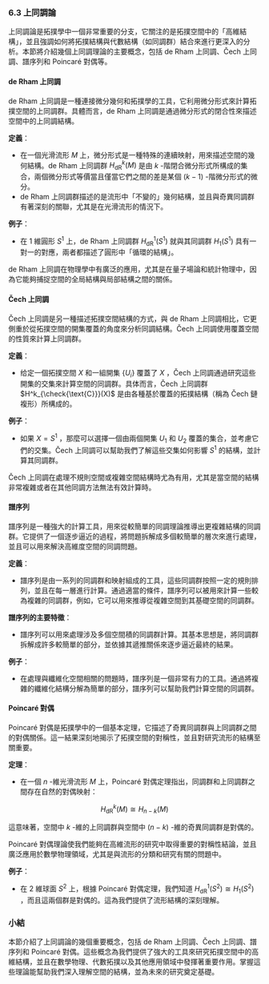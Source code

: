 ### 6.3 上同調論

上同調論是拓撲學中一個非常重要的分支，它關注的是拓撲空間中的「高維結構」，並且強調如何將拓撲結構與代數結構（如同調群）結合來進行更深入的分析。本節將介紹幾個上同調理論的主要概念，包括 de Rham 上同調、Čech 上同調、譜序列和 Poincaré 對偶等。

#### de Rham 上同調

de Rham 上同調是一種連接微分幾何和拓撲學的工具，它利用微分形式來計算拓撲空間的上同調群。具體而言，de Rham 上同調是通過微分形式的閉合性來描述空間中的上同調結構。

**定義**：
- 在一個光滑流形  $`M`$  上，微分形式是一種特殊的連續映射，用來描述空間的幾何結構。de Rham 上同調群  $`H^k_{\text{dR}}(M)`$  是由  $`k`$ -階閉合微分形式所構成的集合，兩個微分形式等價當且僅當它們之間的差是某個  $`(k-1)`$ -階微分形式的微分。
- de Rham 上同調群描述的是流形中「不變的」幾何結構，並且與奇異同調群有著深刻的關聯，尤其是在光滑流形的情況下。

**例子**：
- 在 1 維圓形  $`S^1`$  上，de Rham 上同調群  $`H^1_{\text{dR}}(S^1)`$  就與其同調群  $`H_1(S^1)`$  具有一對一的對應，兩者都描述了圓形中「循環的結構」。

de Rham 上同調在物理學中有廣泛的應用，尤其是在量子場論和統計物理中，因為它能夠捕捉空間的全局結構與局部結構之間的關係。

#### Čech 上同調

Čech 上同調是另一種描述拓撲空間結構的方式，與 de Rham 上同調相比，它更側重於從拓撲空間的開集覆蓋的角度來分析同調結構。Čech 上同調使用覆蓋空間的性質來計算上同調群。

**定義**：
- 给定一個拓撲空間  $`X`$  和一組開集  $`\{ U_i \}`$  覆蓋了  $`X`$ ，Čech 上同調通過研究這些開集的交集來計算空間的同調群。具体而言，Čech 上同調群  $`H^k_{\check{\text{C}}}(X)`$  是由各種基於覆蓋的拓撲結構（稱為 Čech 鏈複形）所構成的。

**例子**：
- 如果  $`X = S^1`$ ，那麼可以選擇一個由兩個開集  $`U_1`$  和  $`U_2`$  覆蓋的集合，並考慮它們的交集。Čech 上同調可以幫助我們了解這些交集如何影響  $`S^1`$  的結構，並計算其同調群。

Čech 上同調在處理不規則空間或複雜空間結構時尤為有用，尤其是當空間的結構非常複雜或者在其他同調方法無法有效計算時。

#### 譜序列

譜序列是一種強大的計算工具，用來從較簡單的同調理論推導出更複雜結構的同調群。它提供了一個逐步逼近的過程，將問題拆解成多個較簡單的層次來進行處理，並且可以用來解決高維度空間的同調問題。

**定義**：
- 譜序列是由一系列的同調群和映射組成的工具，這些同調群按照一定的規則排列，並且在每一層進行計算。通過適當的條件，譜序列可以被用來計算一些較為複雜的同調群，例如，它可以用來推導從複雜空間到其基礎空間的同調群。

**譜序列的主要特徵**：
- 譜序列可以用來處理涉及多個空間積的同調群計算。其基本思想是，將同調群拆解成許多較簡單的部分，並依據其遞推關係來逐步逼近最終的結果。

**例子**：
- 在處理與纖維化空間相關的問題時，譜序列是一個非常有力的工具。通過將複雜的纖維化結構分解為簡單的部分，譜序列可以幫助我們計算空間的同調群。

#### Poincaré 對偶

Poincaré 對偶是拓撲學中的一個基本定理，它描述了奇異同調群與上同調群之間的對偶關係。這一結果深刻地揭示了拓撲空間的對稱性，並且對研究流形的結構至關重要。

**定理**：
- 在一個  $`n`$ -維光滑流形  $`M`$  上，Poincaré 對偶定理指出，同調群和上同調群之間存在自然的對偶映射：
  
```math
H^k_{\text{dR}}(M) \cong H_{n-k}(M)
```

  這意味著，空間中  $`k`$ -維的上同調群與空間中  $`(n-k)`$ -維的奇異同調群是對偶的。

Poincaré 對偶理論使我們能夠在高維流形的研究中取得重要的對稱性結論，並且廣泛應用於數學物理領域，尤其是與流形的分類和研究有關的問題中。

**例子**：
- 在 2 維球面  $`S^2`$  上，根據 Poincaré 對偶定理，我們知道  $`H^1_{\text{dR}}(S^2) \cong H_1(S^2)`$ ，而且這兩個群是對偶的。這為我們提供了流形結構的深刻理解。

### 小結

本節介紹了上同調論的幾個重要概念，包括 de Rham 上同調、Čech 上同調、譜序列和 Poincaré 對偶。這些概念為我們提供了強大的工具來研究拓撲空間中的高維結構，並且在數學物理、代數拓撲以及其他應用領域中發揮著重要作用。掌握這些理論能幫助我們深入理解空間的結構，並為未來的研究奠定基礎。